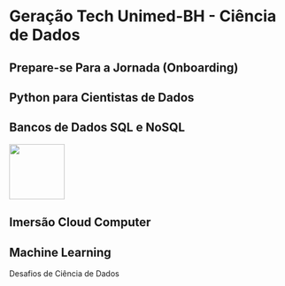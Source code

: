 # Geração Tech Unimed-BH - Ciência de Dados

## Prepare-se Para a Jornada (Onboarding)

## Python para Cientistas de Dados

## Bancos de Dados SQL e NoSQL

<img src="https://github.com/jciterceros/Geracao-Tech-Unimed-BH-Ciencia-de-Dados/tree/main/imagens/bootcamp%20image.webp" width="100" height="100">

## Imersão Cloud Computer

## Machine Learning

Desafios de Ciência de Dados
